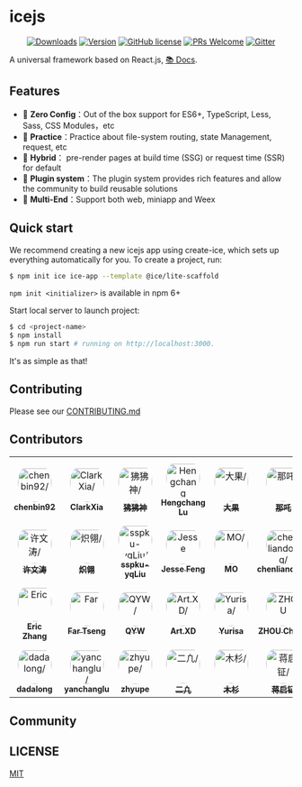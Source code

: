 # icejs

<p align="center">
  <a href="https://www.npmjs.com/package/ice.js"><img src="https://badgen.net/npm/dm/ice.js" alt="Downloads"></a>
  <a href="https://www.npmjs.com/package/ice.js"><img src="https://badgen.net/npm/v/ice.js" alt="Version"></a>
  <a href="/LICENSE"><img src="https://img.shields.io/badge/license-MIT-blue.svg" alt="GitHub license" /></a>
  <a href="https://github.com/alibaba/ice/pulls"><img src="https://img.shields.io/badge/PRs-welcome-brightgreen.svg" alt="PRs Welcome" /></a>
  <a href="https://gitter.im/alibaba/ice"><img src="https://badges.gitter.im/alibaba/ice.svg" alt="Gitter" /></a>
</p>

A universal framework based on React.js, [📚 Docs](https://ice.work/).

## Features

- 🐒 **Zero Config**：Out of the box support for ES6+, TypeScript, Less, Sass, CSS Modules，etc
- 🐯 **Practice**：Practice about file-system routing, state Management, request, etc
- 🦁 **Hybrid**： pre-render pages at build time (SSG) or request time (SSR) for default
- 🐌 **Plugin system**：The plugin system provides rich features and allow the community to build reusable solutions
- 🐂 **Multi-End**：Support both web, miniapp and Weex

## Quick start

We recommend creating a new icejs app using create-ice, which sets up everything automatically for you. To create a project, run:

```bash
$ npm init ice ice-app --template @ice/lite-scaffold
```

`npm init <initializer>` is available in npm 6+

Start local server to launch project:

```bash
$ cd <project-name>
$ npm install
$ npm run start # running on http://localhost:3000.
```

It's as simple as that!

## Contributing

Please see our [CONTRIBUTING.md](/.github/CONTRIBUTING.md)

## Contributors

<table>
<tr>
    <td align="center" style="word-wrap: break-word; width: 90.0; height: 90.0">
        <a href=https://github.com/chenbin92>
            <img src=https://avatars.githubusercontent.com/u/3995814?v=4 width="60;"  style="border-radius:50%;align-items:center;justify-content:center;overflow:hidden;padding-top:10px" alt=chenbin92/>
            <br />
            <sub style="font-size:14px"><b>chenbin92</b></sub>
        </a>
    </td>
    <td align="center" style="word-wrap: break-word; width: 90.0; height: 90.0">
        <a href=https://github.com/ClarkXia>
            <img src=https://avatars.githubusercontent.com/u/4219965?v=4 width="60;"  style="border-radius:50%;align-items:center;justify-content:center;overflow:hidden;padding-top:10px" alt=ClarkXia/>
            <br />
            <sub style="font-size:14px"><b>ClarkXia</b></sub>
        </a>
    </td>
    <td align="center" style="word-wrap: break-word; width: 90.0; height: 90.0">
        <a href=https://github.com/SoloJiang>
            <img src=https://avatars.githubusercontent.com/u/14757289?v=4 width="60;"  style="border-radius:50%;align-items:center;justify-content:center;overflow:hidden;padding-top:10px" alt=狒狒神/>
            <br />
            <sub style="font-size:14px"><b>狒狒神</b></sub>
        </a>
    </td>
    <td align="center" style="word-wrap: break-word; width: 90.0; height: 90.0">
        <a href=https://github.com/luhc228>
            <img src=https://avatars.githubusercontent.com/u/44047106?v=4 width="60;"  style="border-radius:50%;align-items:center;justify-content:center;overflow:hidden;padding-top:10px" alt=Hengchang Lu/>
            <br />
            <sub style="font-size:14px"><b>Hengchang Lu</b></sub>
        </a>
    </td>
    <td align="center" style="word-wrap: break-word; width: 90.0; height: 90.0">
        <a href=https://github.com/imsobear>
            <img src=https://avatars.githubusercontent.com/u/2505411?v=4 width="60;"  style="border-radius:50%;align-items:center;justify-content:center;overflow:hidden;padding-top:10px" alt=大果/>
            <br />
            <sub style="font-size:14px"><b>大果</b></sub>
        </a>
    </td>
    <td align="center" style="word-wrap: break-word; width: 90.0; height: 90.0">
        <a href=https://github.com/maoxiaoke>
            <img src=https://avatars.githubusercontent.com/u/13417006?v=4 width="60;"  style="border-radius:50%;align-items:center;justify-content:center;overflow:hidden;padding-top:10px" alt=那吒/>
            <br />
            <sub style="font-size:14px"><b>那吒</b></sub>
        </a>
    </td>
    <td align="center" style="word-wrap: break-word; width: 90.0; height: 90.0">
        <a href=https://github.com/ChrisCindy>
            <img src=https://avatars.githubusercontent.com/u/10289782?v=4 width="60;"  style="border-radius:50%;align-items:center;justify-content:center;overflow:hidden;padding-top:10px" alt=NK/>
            <br />
            <sub style="font-size:14px"><b>NK</b></sub>
        </a>
    </td>
    <td align="center" style="word-wrap: break-word; width: 90.0; height: 90.0">
        <a href=https://github.com/fyangstudio>
            <img src=https://avatars.githubusercontent.com/u/9896768?v=4 width="60;"  style="border-radius:50%;align-items:center;justify-content:center;overflow:hidden;padding-top:10px" alt=yangfan/>
            <br />
            <sub style="font-size:14px"><b>yangfan</b></sub>
        </a>
    </td>
    <td align="center" style="word-wrap: break-word; width: 90.0; height: 90.0">
        <a href=https://github.com/FuzzyFade>
            <img src=https://avatars.githubusercontent.com/u/25416941?v=4 width="60;"  style="border-radius:50%;align-items:center;justify-content:center;overflow:hidden;padding-top:10px" alt=Rhuzerv/>
            <br />
            <sub style="font-size:14px"><b>Rhuzerv</b></sub>
        </a>
    </td>
    <td align="center" style="word-wrap: break-word; width: 90.0; height: 90.0">
        <a href=https://github.com/LanceZhu>
            <img src=https://avatars.githubusercontent.com/u/26158863?v=4 width="60;"  style="border-radius:50%;align-items:center;justify-content:center;overflow:hidden;padding-top:10px" alt=f00bar/>
            <br />
            <sub style="font-size:14px"><b>f00bar</b></sub>
        </a>
    </td>
</tr>
<tr>
    <td align="center" style="word-wrap: break-word; width: 90.0; height: 90.0">
        <a href=https://github.com/alvinhui>
            <img src=https://avatars.githubusercontent.com/u/4392234?v=4 width="60;"  style="border-radius:50%;align-items:center;justify-content:center;overflow:hidden;padding-top:10px" alt=许文涛/>
            <br />
            <sub style="font-size:14px"><b>许文涛</b></sub>
        </a>
    </td>
    <td align="center" style="word-wrap: break-word; width: 90.0; height: 90.0">
        <a href=https://github.com/wjq990112>
            <img src=https://avatars.githubusercontent.com/u/45777252?v=4 width="60;"  style="border-radius:50%;align-items:center;justify-content:center;overflow:hidden;padding-top:10px" alt=炽翎/>
            <br />
            <sub style="font-size:14px"><b>炽翎</b></sub>
        </a>
    </td>
    <td align="center" style="word-wrap: break-word; width: 90.0; height: 90.0">
        <a href=https://github.com/sspku-yqLiu>
            <img src=https://avatars.githubusercontent.com/u/56879942?v=4 width="60;"  style="border-radius:50%;align-items:center;justify-content:center;overflow:hidden;padding-top:10px" alt=sspku-yqLiu/>
            <br />
            <sub style="font-size:14px"><b>sspku-yqLiu</b></sub>
        </a>
    </td>
    <td align="center" style="word-wrap: break-word; width: 90.0; height: 90.0">
        <a href=https://github.com/fengxinming>
            <img src=https://avatars.githubusercontent.com/u/6262382?v=4 width="60;"  style="border-radius:50%;align-items:center;justify-content:center;overflow:hidden;padding-top:10px" alt=Jesse Feng/>
            <br />
            <sub style="font-size:14px"><b>Jesse Feng</b></sub>
        </a>
    </td>
    <td align="center" style="word-wrap: break-word; width: 90.0; height: 90.0">
        <a href=https://github.com/fengzilong>
            <img src=https://avatars.githubusercontent.com/u/9125255?v=4 width="60;"  style="border-radius:50%;align-items:center;justify-content:center;overflow:hidden;padding-top:10px" alt=MO/>
            <br />
            <sub style="font-size:14px"><b>MO</b></sub>
        </a>
    </td>
    <td align="center" style="word-wrap: break-word; width: 90.0; height: 90.0">
        <a href=https://github.com/purple-force>
            <img src=https://avatars.githubusercontent.com/u/16146970?v=4 width="60;"  style="border-radius:50%;align-items:center;justify-content:center;overflow:hidden;padding-top:10px" alt=chenliandong/>
            <br />
            <sub style="font-size:14px"><b>chenliandong</b></sub>
        </a>
    </td>
    <td align="center" style="word-wrap: break-word; width: 90.0; height: 90.0">
        <a href=https://github.com/sprying>
            <img src=https://avatars.githubusercontent.com/u/4319405?v=4 width="60;"  style="border-radius:50%;align-items:center;justify-content:center;overflow:hidden;padding-top:10px" alt=sprying/>
            <br />
            <sub style="font-size:14px"><b>sprying</b></sub>
        </a>
    </td>
    <td align="center" style="word-wrap: break-word; width: 90.0; height: 90.0">
        <a href=https://github.com/0xflotus>
            <img src=https://avatars.githubusercontent.com/u/26602940?v=4 width="60;"  style="border-radius:50%;align-items:center;justify-content:center;overflow:hidden;padding-top:10px" alt=0xflotus/>
            <br />
            <sub style="font-size:14px"><b>0xflotus</b></sub>
        </a>
    </td>
    <td align="center" style="word-wrap: break-word; width: 90.0; height: 90.0">
        <a href=https://github.com/Ash-sc>
            <img src=https://avatars.githubusercontent.com/u/7429877?v=4 width="60;"  style="border-radius:50%;align-items:center;justify-content:center;overflow:hidden;padding-top:10px" alt=AshShen/>
            <br />
            <sub style="font-size:14px"><b>AshShen</b></sub>
        </a>
    </td>
    <td align="center" style="word-wrap: break-word; width: 90.0; height: 90.0">
        <a href=https://github.com/atefBB>
            <img src=https://avatars.githubusercontent.com/u/10966925?v=4 width="60;"  style="border-radius:50%;align-items:center;justify-content:center;overflow:hidden;padding-top:10px" alt=Atef Ben Ali/>
            <br />
            <sub style="font-size:14px"><b>Atef Ben Ali</b></sub>
        </a>
    </td>
</tr>
<tr>
    <td align="center" style="word-wrap: break-word; width: 90.0; height: 90.0">
        <a href=https://github.com/xyeric>
            <img src=https://avatars.githubusercontent.com/u/5102113?v=4 width="60;"  style="border-radius:50%;align-items:center;justify-content:center;overflow:hidden;padding-top:10px" alt=Eric Zhang/>
            <br />
            <sub style="font-size:14px"><b>Eric Zhang</b></sub>
        </a>
    </td>
    <td align="center" style="word-wrap: break-word; width: 90.0; height: 90.0">
        <a href=https://github.com/farrrr>
            <img src=https://avatars.githubusercontent.com/u/1716558?v=4 width="60;"  style="border-radius:50%;align-items:center;justify-content:center;overflow:hidden;padding-top:10px" alt=Far Tseng/>
            <br />
            <sub style="font-size:14px"><b>Far Tseng</b></sub>
        </a>
    </td>
    <td align="center" style="word-wrap: break-word; width: 90.0; height: 90.0">
        <a href=https://github.com/qiaoyuwen>
            <img src=https://avatars.githubusercontent.com/u/8097860?v=4 width="60;"  style="border-radius:50%;align-items:center;justify-content:center;overflow:hidden;padding-top:10px" alt=QYW/>
            <br />
            <sub style="font-size:14px"><b>QYW</b></sub>
        </a>
    </td>
    <td align="center" style="word-wrap: break-word; width: 90.0; height: 90.0">
        <a href=https://github.com/xartd>
            <img src=https://avatars.githubusercontent.com/u/29952695?v=4 width="60;"  style="border-radius:50%;align-items:center;justify-content:center;overflow:hidden;padding-top:10px" alt=Art.XD/>
            <br />
            <sub style="font-size:14px"><b>Art.XD</b></sub>
        </a>
    </td>
    <td align="center" style="word-wrap: break-word; width: 90.0; height: 90.0">
        <a href=https://github.com/Yurisa>
            <img src=https://avatars.githubusercontent.com/u/27357953?v=4 width="60;"  style="border-radius:50%;align-items:center;justify-content:center;overflow:hidden;padding-top:10px" alt=Yurisa/>
            <br />
            <sub style="font-size:14px"><b>Yurisa</b></sub>
        </a>
    </td>
    <td align="center" style="word-wrap: break-word; width: 90.0; height: 90.0">
        <a href=https://github.com/ldsink>
            <img src=https://avatars.githubusercontent.com/u/1937610?v=4 width="60;"  style="border-radius:50%;align-items:center;justify-content:center;overflow:hidden;padding-top:10px" alt=ZHOU Cheng/>
            <br />
            <sub style="font-size:14px"><b>ZHOU Cheng</b></sub>
        </a>
    </td>
    <td align="center" style="word-wrap: break-word; width: 90.0; height: 90.0">
        <a href=https://github.com/youluna>
            <img src=https://avatars.githubusercontent.com/u/10049465?v=4 width="60;"  style="border-radius:50%;align-items:center;justify-content:center;overflow:hidden;padding-top:10px" alt=游鹿/>
            <br />
            <sub style="font-size:14px"><b>游鹿</b></sub>
        </a>
    </td>
    <td align="center" style="word-wrap: break-word; width: 90.0; height: 90.0">
        <a href=https://github.com/liuyan0535>
            <img src=https://avatars.githubusercontent.com/u/8371839?v=4 width="60;"  style="border-radius:50%;align-items:center;justify-content:center;overflow:hidden;padding-top:10px" alt=nancy/>
            <br />
            <sub style="font-size:14px"><b>nancy</b></sub>
        </a>
    </td>
    <td align="center" style="word-wrap: break-word; width: 90.0; height: 90.0">
        <a href=https://github.com/nieyao>
            <img src=https://avatars.githubusercontent.com/u/37135010?v=4 width="60;"  style="border-radius:50%;align-items:center;justify-content:center;overflow:hidden;padding-top:10px" alt=nieyao/>
            <br />
            <sub style="font-size:14px"><b>nieyao</b></sub>
        </a>
    </td>
    <td align="center" style="word-wrap: break-word; width: 90.0; height: 90.0">
        <a href=https://github.com/TrumanDu>
            <img src=https://avatars.githubusercontent.com/u/16727775?v=4 width="60;"  style="border-radius:50%;align-items:center;justify-content:center;overflow:hidden;padding-top:10px" alt=truman.p.du/>
            <br />
            <sub style="font-size:14px"><b>truman.p.du</b></sub>
        </a>
    </td>
</tr>
<tr>
    <td align="center" style="word-wrap: break-word; width: 90.0; height: 90.0">
        <a href=https://github.com/dadalong>
            <img src=https://avatars.githubusercontent.com/u/13247745?v=4 width="60;"  style="border-radius:50%;align-items:center;justify-content:center;overflow:hidden;padding-top:10px" alt=dadalong/>
            <br />
            <sub style="font-size:14px"><b>dadalong</b></sub>
        </a>
    </td>
    <td align="center" style="word-wrap: break-word; width: 90.0; height: 90.0">
        <a href=https://github.com/myGitZone>
            <img src=https://avatars.githubusercontent.com/u/19903630?v=4 width="60;"  style="border-radius:50%;align-items:center;justify-content:center;overflow:hidden;padding-top:10px" alt=yanchanglu/>
            <br />
            <sub style="font-size:14px"><b>yanchanglu</b></sub>
        </a>
    </td>
    <td align="center" style="word-wrap: break-word; width: 90.0; height: 90.0">
        <a href=https://github.com/zhyupe>
            <img src=https://avatars.githubusercontent.com/u/2197479?v=4 width="60;"  style="border-radius:50%;align-items:center;justify-content:center;overflow:hidden;padding-top:10px" alt=zhyupe/>
            <br />
            <sub style="font-size:14px"><b>zhyupe</b></sub>
        </a>
    </td>
    <td align="center" style="word-wrap: break-word; width: 90.0; height: 90.0">
        <a href=https://github.com/datou0412>
            <img src=https://avatars.githubusercontent.com/u/5847142?v=4 width="60;"  style="border-radius:50%;align-items:center;justify-content:center;overflow:hidden;padding-top:10px" alt=二凢/>
            <br />
            <sub style="font-size:14px"><b>二凢</b></sub>
        </a>
    </td>
    <td align="center" style="word-wrap: break-word; width: 90.0; height: 90.0">
        <a href=https://github.com/zhmushan>
            <img src=https://avatars.githubusercontent.com/u/24505451?v=4 width="60;"  style="border-radius:50%;align-items:center;justify-content:center;overflow:hidden;padding-top:10px" alt=木杉/>
            <br />
            <sub style="font-size:14px"><b>木杉</b></sub>
        </a>
    </td>
    <td align="center" style="word-wrap: break-word; width: 90.0; height: 90.0">
        <a href=https://github.com/jiangqizheng>
            <img src=https://avatars.githubusercontent.com/u/21155771?v=4 width="60;"  style="border-radius:50%;align-items:center;justify-content:center;overflow:hidden;padding-top:10px" alt=蒋启钲/>
            <br />
            <sub style="font-size:14px"><b>蒋启钲</b></sub>
        </a>
    </td>
    <td align="center" style="word-wrap: break-word; width: 90.0; height: 90.0">
        <a href=https://github.com/zhaofinger>
            <img src=https://avatars.githubusercontent.com/u/31442077?v=4 width="60;"  style="border-radius:50%;align-items:center;justify-content:center;overflow:hidden;padding-top:10px" alt=赵的拇指/>
            <br />
            <sub style="font-size:14px"><b>赵的拇指</b></sub>
        </a>
    </td>
    <td align="center" style="word-wrap: break-word; width: 90.0; height: 90.0">
        <a href=https://github.com/Mr-ZhaoRui>
            <img src=https://avatars.githubusercontent.com/u/30251448?v=4 width="60;"  style="border-radius:50%;align-items:center;justify-content:center;overflow:hidden;padding-top:10px" alt=赵锐/>
            <br />
            <sub style="font-size:14px"><b>赵锐</b></sub>
        </a>
    </td>
</tr>
</table>

## Community

[issues]: https://github.com/alibaba/ice/issues
[gitter]: https://gitter.im/alibaba/ice

## LICENSE

[MIT](https://github.com/ice-lab/ice-next/blob/master/LICENSE)
